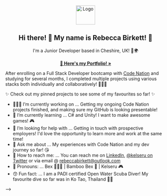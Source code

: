 <!-- PROJECT LOGO -->
<br />
<p align="center">
  <a href="https://github.com/kelseru">
    <img src="https://img.icons8.com/cute-clipart/96/000000/origami.png" alt="Logo" width="60" height="60">
  </a>

  <h2 align="center">Hi there! 👋 My name is Rebecca Birkett! 🎋</h2>

  <p align="center">
    I'm a Junior Developer based in Cheshire, UK! 🌳🌍
    <br />
    <br />
    <a href="https://kelseru.github.io/portfolio/"><strong>🦌 Here's my Portfolio! »</strong></a>
    <br />
  </p>
</p>



After enrolling on a Full Stack Developer bootcamp with [Code Nation](https://wearecodenation.com) and studying for several months, I completed multiple projects using various stacks both individually and collaboratively! 👩🏻‍💻

✨ Check out my pinned projects to see some of my favourites so far! ✨


- 👩🏻‍💻 I’m currently working on ...
Getting my ongoing Code Nation projects finished, and making sure my GitHub is looking presentable! 
- 🌱 I’m currently learning ...
C# and Unity! I want to make awesome games! 🎮
- 🤔 I’m looking for help with ...
Getting in touch with prospective employers! I'd love the opportunity to learn more and work at the same time! 
- 💬 Ask me about ...
My experiences with Code Nation and my dev journey so far! 😘
- 💌 How to reach me: ...
You can reach me on [LinkedIn](https://www.linkedin.com/in/bex-birkett/), [@kelseru on Twitter](https://twitter.com/kelseru) or via email @ rebeccabirkett@outlook.com 
- 🎋 Pronouns: ...
Bex 👩🏻‍💻 | Bamboo Bex 🎋 | Kelseru 🎮
- 😙 Fun fact: ...
I am a PADI certified Open Water Scuba Diver! My favourite dive so far was in Ko Tao, Thailand 🤿🐠

-->
